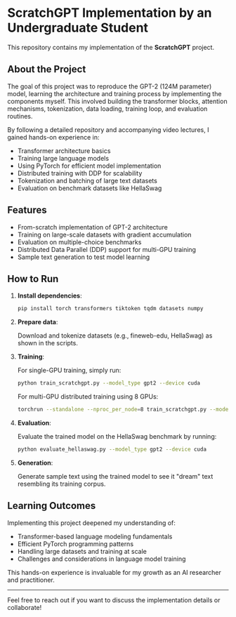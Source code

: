 # ScratchGPT Implementation by an Undergraduate Student

This repository contains my implementation of the **ScratchGPT** project. 
## About the Project

The goal of this project was to reproduce the GPT-2 (124M parameter) model, learning the architecture and training process by implementing the components myself. This involved building the transformer blocks, attention mechanisms, tokenization, data loading, training loop, and evaluation routines.

By following a detailed repository and accompanying video lectures, I gained hands-on experience in:

- Transformer architecture basics
- Training large language models
- Using PyTorch for efficient model implementation
- Distributed training with DDP for scalability
- Tokenization and batching of large text datasets
- Evaluation on benchmark datasets like HellaSwag

## Features

- From-scratch implementation of GPT-2 architecture
- Training on large-scale datasets with gradient accumulation
- Evaluation on multiple-choice benchmarks
- Distributed Data Parallel (DDP) support for multi-GPU training
- Sample text generation to test model learning

## How to Run

1. **Install dependencies**:

   ```bash
   pip install torch transformers tiktoken tqdm datasets numpy
   ```

2. **Prepare data**:

   Download and tokenize datasets (e.g., fineweb-edu, HellaSwag) as shown in the scripts.

3. **Training**:

   For single-GPU training, simply run:

   ```bash
   python train_scratchgpt.py --model_type gpt2 --device cuda
   ```

   For multi-GPU distributed training using 8 GPUs:

   ```bash
   torchrun --standalone --nproc_per_node=8 train_scratchgpt.py --model_type gpt2 --device cuda
   ```

4. **Evaluation**:

   Evaluate the trained model on the HellaSwag benchmark by running:

   ```bash
   python evaluate_hellaswag.py --model_type gpt2 --device cuda
   ```

5. **Generation**:

   Generate sample text using the trained model to see it "dream" text resembling its training corpus.

## Learning Outcomes

Implementing this project deepened my understanding of:

- Transformer-based language modeling fundamentals
- Efficient PyTorch programming patterns
- Handling large datasets and training at scale
- Challenges and considerations in language model training

This hands-on experience is invaluable for my growth as an AI researcher and practitioner.

---

Feel free to reach out if you want to discuss the implementation details or collaborate!
